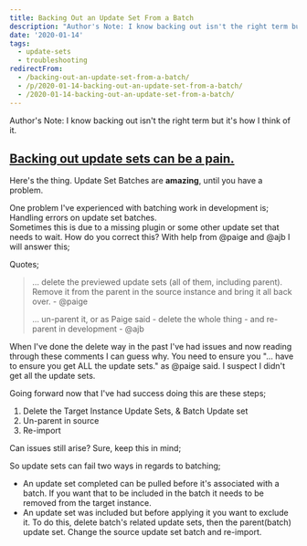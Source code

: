 ```yaml
---
title: Backing Out an Update Set From a Batch
description: "Author's Note: I know backing out isn't the right term but it's how I think of it.\r\n\r\n## Backing out update sets can be a pain.\r\n\r\nHere's the thing. Update S..."
date: '2020-01-14'
tags:
  - update-sets
  - troubleshooting
redirectFrom:
  - /backing-out-an-update-set-from-a-batch/
  - /p/2020-01-14-backing-out-an-update-set-from-a-batch/ 
  - /2020-01-14-backing-out-an-update-set-from-a-batch/
---
```


<!--StartFragment-->

Author's Note: I know backing out isn't the right term but it's how I think of it.

## [Backing out update sets can be a pain.](https://jace.pro/post/2020-01-14-backing-out-update-set-from-a-batch/#backing-out-update-sets-can-be-a-pain)

Here's the thing. Update Set Batches are **amazing**, until you have a problem.

One problem I've experienced with batching work in development is;\
Handling errors on update set batches.\
Sometimes this is due to a missing plugin or some other update set that needs to wait. How do you correct this? With help from @paige and @ajb I will answer this;

Quotes;

> ... delete the previewed update sets (all of them, including parent). Remove it from the parent in the source instance and bring it all back over. - @paige
>
> ... un-parent it, or as Paige said - delete the whole thing - and re-parent in development - @ajb

When I've done the delete way in the past I've had issues and now reading through these comments I can guess why. You need to ensure you "... have to ensure you get ALL the update sets." as @paige said. I suspect I didn't get all the update sets.

Going forward now that I've had success doing this are these steps;

1. Delete the Target Instance Update Sets, & Batch Update set
2. Un-parent in source
3. Re-import

Can issues still arise? Sure, keep this in mind;

So update sets can fail two ways in regards to batching;

* An update set completed can be pulled before it's associated with a batch. If you want that to be included in the batch it needs to be removed from the target instance.
* An update set was included but before applying it you want to exclude it. To do this, delete batch's related update sets, then the parent(batch) update set. Change the source update set batch and re-import.

<!--EndFragment-->